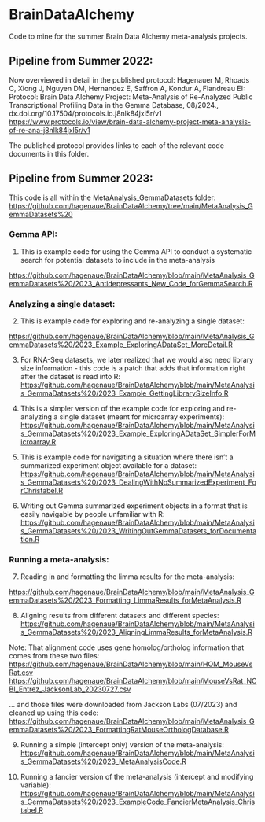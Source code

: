 # BrainDataAlchemy
Code to mine for the summer Brain Data Alchemy meta-analysis projects.

## Pipeline from Summer 2022:

Now overviewed in detail in the published protocol:
Hagenauer M, Rhoads C, Xiong J, Nguyen DM, Hernandez E, Saffron A, Kondur A, Flandreau EI: Protocol: Brain Data Alchemy Project: Meta-Analysis of Re-Analyzed Public Transcriptional Profiling Data in the Gemma Database, 08/2024., dx.doi.org/10.17504/protocols.io.j8nlk84jxl5r/v1
https://www.protocols.io/view/brain-data-alchemy-project-meta-analysis-of-re-ana-j8nlk84jxl5r/v1  

The published protocol provides links to each of the relevant code documents in this folder.

## Pipeline from Summer 2023:

This code is all within the MetaAnalysis_GemmaDatasets folder:
https://github.com/hagenaue/BrainDataAlchemy/tree/main/MetaAnalysis_GemmaDatasets%20


### Gemma API: 

1) This is example code for using the Gemma API to conduct a systematic search for potential datasets to include in the meta-analysis

https://github.com/hagenaue/BrainDataAlchemy/blob/main/MetaAnalysis_GemmaDatasets%20/2023_Antidepressants_New_Code_forGemmaSearch.R


### Analyzing a single dataset:

2) This is example code for exploring and re-analyzing a single dataset:

https://github.com/hagenaue/BrainDataAlchemy/blob/main/MetaAnalysis_GemmaDatasets%20/2023_Example_ExploringADataSet_MoreDetail.R

3) For RNA-Seq datasets, we later realized that we would also need library size information - this code is a patch that adds that information right after the dataset is read into R:
https://github.com/hagenaue/BrainDataAlchemy/blob/main/MetaAnalysis_GemmaDatasets%20/2023_Example_GettingLibrarySizeInfo.R

4) This is a simpler version of the example code for exploring and re-analyzing a single dataset (meant for microarray experiments):
https://github.com/hagenaue/BrainDataAlchemy/blob/main/MetaAnalysis_GemmaDatasets%20/2023_Example_ExploringADataSet_SimplerForMicroarray.R

5) This is example code for navigating a situation where there isn’t a summarized experiment object available for a dataset:
https://github.com/hagenaue/BrainDataAlchemy/blob/main/MetaAnalysis_GemmaDatasets%20/2023_DealingWithNoSummarizedExperiment_ForChristabel.R

6) Writing out Gemma summarized experiment objects in a format that is easily navigable by people unfamiliar with R:
https://github.com/hagenaue/BrainDataAlchemy/blob/main/MetaAnalysis_GemmaDatasets%20/2023_WritingOutGemmaDatasets_forDocumentation.R


### Running a meta-analysis:

7) Reading in and formatting the limma results for the meta-analysis:

https://github.com/hagenaue/BrainDataAlchemy/blob/main/MetaAnalysis_GemmaDatasets%20/2023_Formatting_LimmaResults_forMetaAnalysis.R

8) Aligning results from different datasets and different species:
https://github.com/hagenaue/BrainDataAlchemy/blob/main/MetaAnalysis_GemmaDatasets%20/2023_AligningLimmaResults_forMetaAnalysis.R

Note: That alignment code uses gene homolog/ortholog information that comes from these two files:
https://github.com/hagenaue/BrainDataAlchemy/blob/main/HOM_MouseVsRat.csv
https://github.com/hagenaue/BrainDataAlchemy/blob/main/MouseVsRat_NCBI_Entrez_JacksonLab_20230727.csv

… and those files were downloaded from Jackson Labs (07/2023) and cleaned up using this code:
https://github.com/hagenaue/BrainDataAlchemy/blob/main/MetaAnalysis_GemmaDatasets%20/2023_FormattingRatMouseOrthologDatabase.R

9) Running a simple (intercept only) version of the meta-analysis:
https://github.com/hagenaue/BrainDataAlchemy/blob/main/MetaAnalysis_GemmaDatasets%20/2023_MetaAnalysisCode.R

10) Running a fancier version of the meta-analysis (intercept and modifying variable):
https://github.com/hagenaue/BrainDataAlchemy/blob/main/MetaAnalysis_GemmaDatasets%20/2023_ExampleCode_FancierMetaAnalysis_Christabel.R





